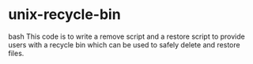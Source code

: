 # unix-recycle-bin
bash
This code is to write a remove script and a restore script to provide users with a recycle bin which can be used to safely delete and restore files.

